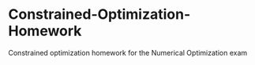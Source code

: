 # Constrained-Optimization-Homework
Constrained optimization homework for the Numerical Optimization exam
